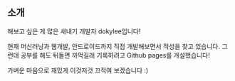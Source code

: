 
## 소개

해보고 싶은 게 많은 새내기 개발자 dokylee입니다!

현재 머신러닝과 웹개발, 안드로이드까지 직접 개발해보면서 적성을 찾고 있습니다.
그런데 공부를 해도 뒤돌면 까먹길래 기록하려고 Github pages를 개설했습니다!

가벼운 마음으로 재밌게 이것저것 끄적여 보겠습니다 :)

